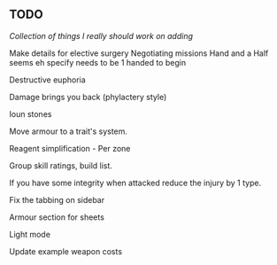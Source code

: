 ## TODO

*Collection of things I really should work on adding*

Make details for elective surgery 
Negotiating missions
Hand and a Half seems eh specify needs to be 1 handed to begin

Destructive euphoria

Damage brings you back (phylactery style)

Ioun stones

Move armour to a trait's system.

Reagent simplification - Per zone

Group skill ratings, build list.

If you have some integrity when attacked reduce the injury by 1 type.

Fix the tabbing on sidebar

Armour section for sheets

Light mode

Update example weapon costs




